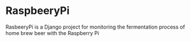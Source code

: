 RaspbeeryPi
===========

RasbeeryPi is a Django project for monitoring the fermentation process of home brew beer with the Raspberry Pi
